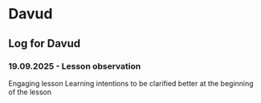 # Davud
## Log for Davud

### 19.09.2025 - Lesson observation

Engaging lesson
Learning intentions to be clarified better at the beginning of the lesson
